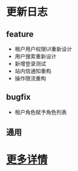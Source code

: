 # 更新日志
## feature
- 租户用户权限UI重新设计
- 用户搜索重新设计
- 新增登录测试
- 站内信通知重构
- 操作限流重构
## bugfix
- 租户角色赋予角色列表
## 通用
# [更多详情](https://github.com/users/publicdevop2019/projects/35/views/1)
